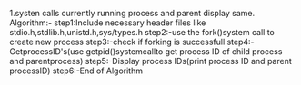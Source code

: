 1.systen calls currently running process and parent display same.
Algorithm:-
step1:Include necessary header files like stdio.h,stdlib.h,unistd.h,sys/types.h
step2:-use the fork()system call to create new process
step3:-check if forking is successfull
step4:-GetprocessID's(use getpid()systemcallto get process ID of child process and parentprocess)
step5:-Display process IDs(print process ID and parent processID)
step6:-End of Algorithm

